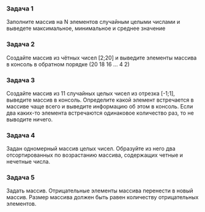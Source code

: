 ### Задача 1

Заполните массив на N элементов случайным целыми числами и выведете максимальное, минимальное и среднее значение

### Задача 2

Создайте массив из чётных чисел [2;20] и выведите элементы массива в консоль в обратном порядке (20 18 16 ... 4 2)

### Задача 3

Создайте массив из 11 случайных целых чисел из отрезка [-1;1], выведите массив в консоль.
Определите какой элемент встречается в массиве чаще всего и выведите информацию об этом в консоль.
Если два каких-то элемента встречаются одинаковое количество раз, то не выводите ничего.

### Задача 4
Задан одномерный массив целых чисел.
Образуйте из него два отсортированных по возрастанию массива, содержащих четные и нечетные числа.

### Задача 5
Задать массив. Отрицательные элементы массива перенести в новый массив.
Размер массива должен быть равен количеству отрицательных элементов.







